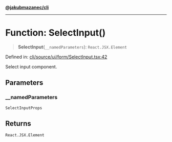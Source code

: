 [**@jakubmazanec/cli**](../README.md)

---

# Function: SelectInput()

> **SelectInput**(`__namedParameters`): `React.JSX.Element`

Defined in:
[cli/source/ui/form/SelectInput.tsx:42](https://github.com/jakubmazanec/tools/blob/412167e80a7675933e43d5220a19d05130301e2d/packages/cli/source/ui/form/SelectInput.tsx#L42)

Select input component.

## Parameters

### \_\_namedParameters

`SelectInputProps`

## Returns

`React.JSX.Element`
